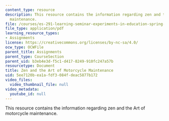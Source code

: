 ```yaml
---
content_type: resource
description: This resource contains the information regarding zen and the Art of motorcycle
  maintenance.
file: /courses/es-291-learning-seminar-experiments-in-education-spring-2003/5ee7120bea1afdf3084fdeac5877b172_MITES_291S03_2a_motor.pdf
file_type: application/pdf
learning_resource_types:
- Assignments
license: https://creativecommons.org/licenses/by-nc-sa/4.0/
ocw_type: OCWFile
parent_title: Assignments
parent_type: CourseSection
parent_uid: b3eb4e3d-f5c1-d417-8249-910fc247a57b
resourcetype: Document
title: Zen and the Art of Motorcycle Maintenance
uid: 5ee7120b-ea1a-fdf3-084f-deac5877b172
video_files:
  video_thumbnail_file: null
video_metadata:
  youtube_id: null
---
```

This resource contains the information regarding zen and the Art of motorcycle maintenance.